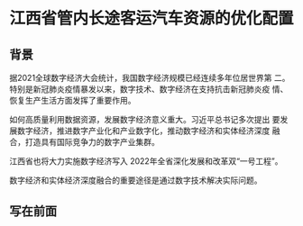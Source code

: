 # 江西省管内长途客运汽车资源的优化配置

## 背景

据2021全球数字经济大会统计，我国数字经济规模已经连续多年位居世界第
二。特别是新冠肺炎疫情暴发以来，数字技术、数字经济在支持抗击新冠肺炎疫
情、恢复生产生活方面发挥了重要作用。

如何高质量利用数据资源，发展数字经济意义重大。习近平总书记多次提出
要发展数字经济，推进数字产业化和产业数字化，推动数字经济和实体经济深度
融合，打造具有国际竞争力的数字产业集群。

江西省也将大力实施数字经济写入
2022年全省深化发展和改革双“一号工程”。

数字经济和实体经济深度融合的重要途径是通过数字技术解决实际问题。

## 写在前面
